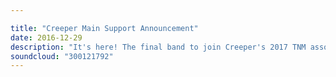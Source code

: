 ```yaml
---

title: "Creeper Main Support Announcement"
date: 2016-12-29
description: "It's here! The final band to join Creeper's 2017 TNM associated headline tour is announced and we could not be more excited. As a special treat, Will, Ian and the vocalist of our latest addition sit around for a round table on how exciting this tour is (SPOILER: very!), what makes this tour a movement and why you should join Creeper, Energy, Puppy and our new friends at the biggest party of 2017. See you on the road!"
soundcloud: "300121792"
---
```

